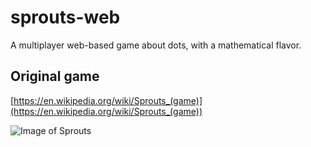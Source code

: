 # sprouts-web
A multiplayer web-based game about dots, with a mathematical flavor.

## Original game
[https://en.wikipedia.org/wiki/Sprouts_(game)](https://en.wikipedia.org/wiki/Sprouts_(game))

![Image of Sprouts](https://upload.wikimedia.org/wikipedia/commons/b/b6/Sprouts-2spot-game.png)
